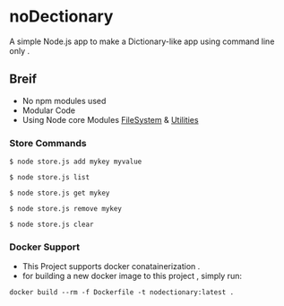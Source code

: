 # noDectionary
A simple Node.js app to make a Dictionary-like app using command line only .

## Breif
* No npm modules used 
* Modular Code 
* Using Node core Modules [FileSystem](https://nodejs.org/api/fs.html) & [Utilities](https://nodejs.org/api/util.html)


### Store Commands

`$ node store.js add mykey myvalue`

`$ node store.js list`

`$ node store.js get mykey`

`$ node store.js remove mykey`

`$ node store.js clear`

### Docker Support 
* This Project supports docker conatainerization .
* for building a new docker image to this project , simply run: 
``` 
docker build --rm -f Dockerfile -t nodectionary:latest .
```
